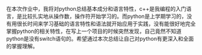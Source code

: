 在本次作业中，我将对python总结基本成分和语言特性，c++是我编程的入门语言，是比较扎实地从操作数，操作符开始学习的。而python是上学期学习的，没有用很长时间来学习基础的语言特性和语法就开始应用于实践，没有能很好地完全掌握python的相关特性，在写上一个项目的时候突然发现，自己竟然不知道python是没有switch语句的。希望通过本次总结让自己对python有更深入和全面的掌握理解。
